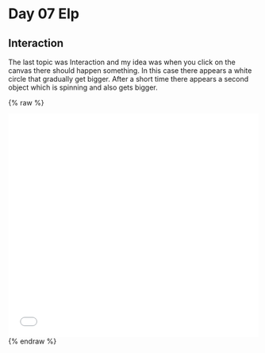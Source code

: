 # Day 07 Elp

## Interaction

The last topic was Interaction and my idea was when you click on the canvas there should happen something. In this case there appears a white circle that gradually get bigger. After a short time there appears a second object which is spinning and also gets bigger.

{% raw %}
<iframe src="content/day08/1/index.html" width="100%" height="450" frameborder="no"></iframe>
{% endraw %}